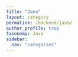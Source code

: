 ```yaml
---
title: "Java"
layout: category
permalink: /backend/java/
author_profile: true
taxonomy: Java
sidebar:
  nav: "categories"
---
```

